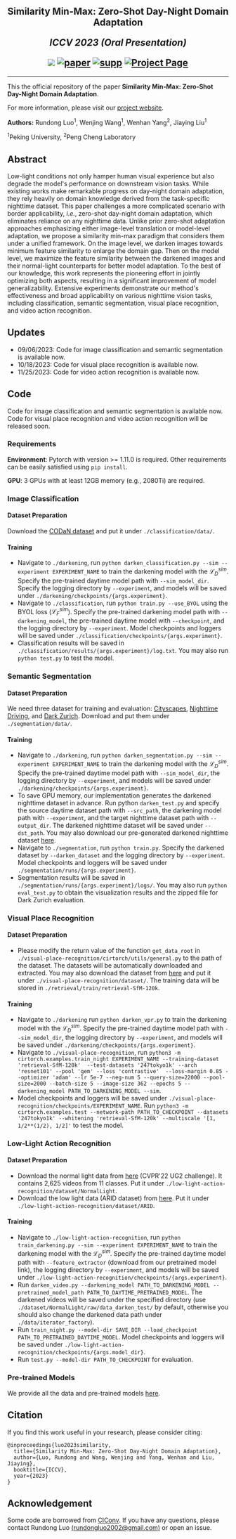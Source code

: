 <h2 align="center">
  <b>Similarity Min-Max: Zero-Shot Day-Night Domain Adaptation</b>

  <b><i>ICCV 2023 (Oral Presentation)</i></b>


<div align="center">
    <a href="https://github.com/Red-Fairy/ZeroShotDayNightDA" target="_blank">
    <img src="https://img.shields.io/badge/ICCV 2023-Oral Presentation-red"></a>
    <a href="https://arxiv.org/abs/2307.08779" target="_blank">
    <img src="https://img.shields.io/badge/Paper-orange" alt="paper"></a>
    <a href="https://red-fairy.github.io/ZeroShotDayNightDA-Webpage/supp.pdf" target="_blank">
    <img src="https://img.shields.io/badge/Supplementary-green" alt="supp"></a>
    <a href="https://red-fairy.github.io/ZeroShotDayNightDA-Webpage/" target="_blank">
    <img src="https://img.shields.io/badge/Project Page-blue" alt="Project Page"/></a>
</div>
</h2>

---

This the official repository of the paper **Similarity Min-Max: Zero-Shot Day-Night Domain Adaptation**.

For more information, please visit our [project website](https://red-fairy.github.io/ZeroShotDayNightDA-Webpage/).

**Authors:** Rundong Luo<sup>1</sup>, Wenjing Wang<sup>1</sup>, Wenhan Yang<sup>2</sup>, Jiaying Liu<sup>1</sup>

<sup>1</sup>Peking University, <sup>2</sup>Peng Cheng Laboratory

## Abstract
Low-light conditions not only hamper human visual experience but also degrade the model's performance on downstream vision tasks. While existing works make remarkable progress on day-night domain adaptation, they rely heavily on domain knowledge derived from the task-specific nighttime dataset. This paper challenges a more complicated scenario with border applicability, *i.e.*, zero-shot day-night domain adaptation, which eliminates reliance on any nighttime data. Unlike prior zero-shot adaptation approaches emphasizing either image-level translation or model-level adaptation, we propose a similarity min-max paradigm that considers them under a unified framework. On the image level, we darken images towards minimum feature similarity to enlarge the domain gap. Then on the model level, we maximize the feature similarity between the darkened images and their normal-light counterparts for better model adaptation. To the best of our knowledge, this work represents the pioneering effort in jointly optimizing both aspects, resulting in a significant improvement of model generalizability. Extensive experiments demonstrate our method's effectiveness and broad applicability on various nighttime vision tasks, including classification, semantic segmentation, visual place recognition, and video action recognition.

## Updates
- 09/06/2023: Code for image classification and semantic segmentation is available now.
- 10/18/2023: Code for visual place recognition is available now.
- 11/25/2023: Code for video action recognition is available now.

## Code
Code for image classification and semantic segmentation is available now. Code for visual place recognition and video action recognition will be released soon. 

### Requirements
**Environment**: Pytorch with version >= 1.11.0 is required. Other requirements can be easily satisfied using `pip install`.

**GPU**: 3 GPUs with at least 12GB memory (e.g., 2080Ti) are required.

### Image Classification
#### Dataset Preparation
Download the [CODaN dataset](https://github.com/Attila94/CIConv) and put it under `./classification/data/`.

#### Training
- Navigate to `./darkening`, run `python darken_classification.py --sim --experiment EXPERIMENT_NAME` to train the darkening model with the $\mathcal{L}_D^{sim}$. Specify the pre-trained daytime model path with `--sim_model_dir`. Specify the logging directory by `--experiment`, and models will be saved under `./darkening/checkpoints/{args.experiment}`.
- Navigate to `./classification`, run `python train.py --use_BYOL` using the BYOL loss ($\mathcal{L}_F^{sim}$). Specify the pre-trained darkening model path with `--darkening_model`, the pre-trained daytime model with `--checkpoint`, and the logging directory by `--experiment`. Model checkpoints and loggers will be saved under `./classification/checkpoints/{args.experiment}`.
- Classification results will be saved in `./classification/results/{args.experiment}/log.txt`. You may also run ``python test.py`` to test the model.

### Semantic Segmentation
#### Dataset Preparation
We need three dataset for training and evaluation: [Cityscapes](https://www.cityscapes-dataset.com/), [Nighttime Driving](http://people.ee.ethz.ch/~daid/NightDriving/#), and [Dark Zurich](https://www.trace.ethz.ch/publications/2019/GCMA_UIoU/). Download and put them under `./segmentation/data/`.

#### Training
- Navigate to `./darkening`, run `python darken_segmentation.py --sim --experiment EXPERIMENT_NAME` to train the darkening model with the $\mathcal{L}_D^{sim}$. Specify the pre-trained daytime model path with `--sim_model_dir`, the logging directory by `--experiment`, and models will be saved under `./darkening/checkpoints/{args.experiment}`.
- To save GPU memory, our implementation generates the darkened nighttime dataset in advance. Run python `darken_test.py` and specify the source daytime dataset path with `--src_path`, the darkening model path with `--experiment`, and the target nighttime dataset path with `--output_dir`. The darkened nighttime dataset will be saved under `--dst_path`. You may also download our pre-generated darkened nighttime dataset [here](https://drive.google.com/file/d/1b9KVLWpTpY1yVhA7j5nrcHPizZkgLz36/view?usp=sharing).
- Navigate to `./segmentation`, run `python train.py`. Specify the darkened dataset by `--darken_dataset` and the logging directory by `--experiment`. Model checkpoints and loggers will be saved under `./segmentation/runs/{args.experiment}`.
- Segmentation results will be saved in `./segmentation/runs/{args.experiment}/logs/`. You may also run ``python eval_test.py`` to obtain the visualization results and the zipped file for Dark Zurich evaluation.

### Visual Place Recognition
#### Dataset Preparation
- Please modify the return value of the function `get_data_root` in `./visual-place-recognition/cirtorch/utils/general.py` to the path of the dataset. The datasets will be automatically downloaded and extracted. You may also download the dataset from [here](http://www.ok.ctrl.titech.ac.jp/~torii/project/247/) and put it under `./visual-place-recognition/dataset/`. The training data will be stored in `./retrieval/train/retrieval-SfM-120k`. 

#### Training
- Navigate to `./darkening` run `python darken_vpr.py` to train the darkening model with the $\mathcal{L}_D^{sim}$. Specify the pre-trained daytime model path with `--sim_model_dir`, the logging directory by `--experiment`, and models will be saved under `./darkening/checkpoints/{args.experiment}`.
- Navigate to `./visual-place-recognition`, run `python3 -m cirtorch.examples.train_night EXPERIMENT_NAME --training-dataset 'retrieval-SfM-120k'  --test-datasets '247tokyo1k' --arch 'resnet101' --pool 'gem' --loss 'contrastive'  --loss-margin 0.85 --optimizer 'adam' --lr 5e-7 --neg-num 5 --query-size=22000 --pool-size=2000 --batch-size 5 --image-size 362 --epochs 5 --darkening_model PATH_TO_DARKENING_MODEL --sim`. 
- Model checkpoints and loggers will be saved under `./visual-place-recognition/checkpoints/EXPERIMENT_NAME`. Run `python3 -m cirtorch.examples.test --network-path PATH_TO_CHECKPOINT --datasets '247tokyo1k' --whitening 'retrieval-SfM-120k' --multiscale '[1, 1/2**(1/2), 1/2]'` to test the model.

### Low-Light Action Recognition
#### Dataset Preparation
- Download the normal light data from [here](https://drive.google.com/drive/folders/1iG3VwUuAXZFofE0tciYhkEGfr49WGmd1) (CVPR'22 UG2 challenge). It contains 2,625 videos from 11 classes. Put it under `./low-light-action-recognition/dataset/NormalLight`.
- Download the low light data (ARID dataset) from [here](https://drive.google.com/file/d/10sitw9Mi9Gv1jMfyMwbv78EZSpW_lKEx/view?usp=sharing). Put it under `./low-light-action-recognition/dataset/ARID`.

#### Training
- Navigate to `./low-light-action-recognition`, run `python train_darkening.py --sim --experiment EXPERIMENT_NAME` to train the darkening model with the $\mathcal{L}_D^{sim}$. Specify the pre-trained daytime model path with `--feature_extractor` (download from our pretrained model link), the logging directory by `--experiment`, and models will be saved under `./low-light-action-recognition/checkpoints/{args.experiment}`.
- Run `darken_video.py --darkening_model PATH_TO_DARKENING_MODEL --pretrained_model_path PATH_TO_DAYTIME_PRETRAINED_MODEL`. The darkened videos will be saved under the specified directory (use `./dataset/NormalLight/raw/data_darken_test/` by default, otherwise you should also change the darkened data path under `./data/iterator_factory`).
- Run `train_night.py --model-dir SAVE_DIR --load_checkpoint PATH_TO_PRETRAINED_DAYTIME_MODEL`. Model checkpoints and loggers will be saved under `./low-light-action-recognition/checkpoints/{args.model_dir}`.
- Run `test.py --model-dir PATH_TO_CHECKPOINT` for evaluation.

### Pre-trained Models
We provide all the data and pre-trained models [here](
https://drive.google.com/drive/folders/1E1BizpMh-G-eJVISHJ0mw8717ryAnul3?usp=sharing).



## Citation
If you find this work useful in your research, please consider citing:
```
@inproceedings{luo2023similarity,
  title={Similarity Min-Max: Zero-Shot Day-Night Domain Adaptation},
  author={Luo, Rundong and Wang, Wenjing and Yang, Wenhan and Liu, Jiaying},
  booktitle={ICCV},
  year={2023}
}
```

## Acknowledgement
Some code are borrowed from [CIConv](https://github.com/Attila94/CIConv). If you have any questions, please contact Rundong Luo [(rundongluo2002@gmail.com)](mailto:rundongluo2002@gmail.com) or open an issue.
